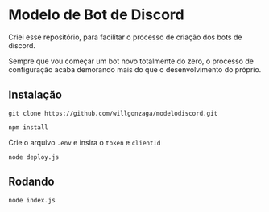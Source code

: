 # Modelo de Bot de Discord

Criei esse repositório, para facilitar o processo de criação dos bots de discord.

Sempre que vou começar um bot novo totalmente do zero, o processo de configuração acaba demorando mais do que o desenvolvimento do próprio.

## Instalação

```
git clone https://github.com/willgonzaga/modelodiscord.git

npm install
```

Crie o arquivo `.env` e insira o `token` e `clientId`

```
node deploy.js
```

## Rodando

```
node index.js
```